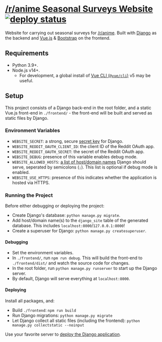 # [/r/anime Seasonal Surveys Website](https://survey.r-anime.moe/) [![deploy status](https://img.shields.io/github/deployments/r-anime/surveysite/production?label=deploy)](https://github.com/r-anime/surveysite/deployments/activity_log?environment=production)

Website for carrying out seasonal surveys for [/r/anime](https://www.reddit.com/r/anime/). Built with [Django](https://www.djangoproject.com/) as the backend and [Vue.js](https://vuejs.org/) & [Bootstrap](https://getbootstrap.com/) on the frontend.

## Requirements

* Python 3.9+.
* Node.js v14+.
  * For development, a global install of [Vue CLI (`@vue/cli`)](https://cli.vuejs.org/) v5 may be useful.

## Setup

This project consists of a Django back-end in the root folder, and a static Vue.js front-end in `./frontend/` - the front-end will be built and served as static files by Django.

### Environment Variables
* `WEBSITE_SECRET`: a strong, secure [secret key](https://docs.djangoproject.com/en/3.2/ref/settings/#secret-key) for Django.
* `WEBSITE_REDDIT_OAUTH_CLIENT_ID`: the client ID of the Reddit OAuth app.
* `WEBSITE_REDDIT_OAUTH_SECRET`: the secret of the Reddit OAuth app.
* `WEBSITE_DEBUG`: presence of this variable enables debug mode.
* `WEBSITE_ALLOWED_HOSTS`: [a list of host/domain names](https://docs.djangoproject.com/en/3.2/ref/settings/#std:setting-ALLOWED_HOSTS) Django should serve, seperated by semicolons (`;`). This list is optional if debug mode is enabled.
* `WEBSITE_USE_HTTPS`: presence of this indicates whether the application is hosted via HTTPS.

### Running the Project

Before either debugging or deploying the project:

* Create Django's database: `python manage.py migrate`.
* Add host/domain name(s) to the `django_site` table of the generated database. This includes `localhost:8000`/`127.0.0.1:8000`!
* Create a superuser for Django: `python manage.py createsuperuser`.

#### Debugging

* Set the environment variables.
* In `./frontend/`, run `npm run debug`. This will build the front-end to `./frontend/dist/` and watch the source code for changes.
* In the root folder, run `python manage.py runserver` to start up the Django server.
* By default, Django will serve everything at `localhost:8000`.

#### Deploying

Install all packages, and:

* Build `./frontend`: `npm run build`
* Run Django migrations: `python manage.py migrate`
* Let Django collect all static files (including the frontend): `python manage.py collectstatic --noinput`

Use your favorite server to [deploy the Django application](https://docs.djangoproject.com/en/3.2/howto/deployment/).
